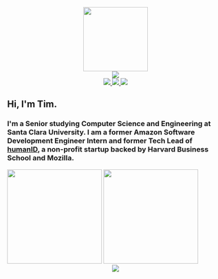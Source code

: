 <div align="center">
  <img src="https://timhradil.com/logo.png" width=150>
  <div>
    <img src="https://quotes-github-readme.vercel.app/api?type=horizontal&theme=dark&quote=Any%20sufficiently%20advanced%20technology%20is%20indistinguishable%20from%20magic.&author=Arthur%20C.%20Clarke">
  </div>
  <div>
    <a href="https://linkedin.com/in/timhradil">
      <img src="https://img.shields.io/badge/LinkedIn-blue?logo=linkedin&logoColor=white&style=for-the-badge">
    </a>
    <a href="mailto:timhradil@gmail.com">
      <img src="https://img.shields.io/badge/Gmail-D14836?style=for-the-badge&logo=gmail&logoColor=white">
    </a>
    <a href="https://timhradil.com">
      <img src="https://img.shields.io/badge/website-000000?style=for-the-badge&logo=About.me&logoColor=white">
    </a>
  </div>
</div>

## Hi, I'm Tim.
### I'm a Senior studying Computer Science and Engineering at Santa Clara University. I am a former Amazon Software Development Engineer Intern and former Tech Lead of [humanID](https://human-id.org), a non-profit startup backed by Harvard Business School and Mozilla.

<div>  
  <img src="https://github-readme-stats.vercel.app/api/top-langs/?username=timhradil&exclude_repo=College-Map,timhradil,collegeMentalHealthRankings&theme=dark&langs_count=3)](https://github.com/anuraghazra/github-readme-stats" height=220>
  <img src="https://github-readme-stats.vercel.app/api?username=timhradil&theme=dark&count_private=true" height=220>
</div>

<div align="center">
  <img src="https://spotify-github-profile.vercel.app/api/view?uid=275d376lt75w1s61nbe2nri34&cover_image=true&theme=default&show_offline=true&background_color=121212&interchange=true"
</div>
